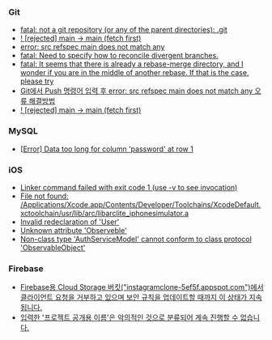### Git 
+ <a href="https://lifeonguide.tistory.com/62">fatal: not a git repository (or any of the parent directories): .git</a>
+ <a href="https://byul91oh.tistory.com/231">! [rejected] main -> main (fetch first)</a>
+ <a href="https://heytech.tistory.com/477">error: src refspec main does not match any</a>
+ <a href="https://heytech.tistory.com/477">fatal: Need to specify how to reconcile divergent branches.</a>
+ <a href="https://gwan.tistory.com/8">fatal: It seems that there is already a rebase-merge directory, and
I wonder if you are in the middle of another rebase.  If that is the
case, please try</a>
+ <a href="https://algoroot.tistory.com/28">Git에서 Push 명령어 입력 후 error: src refspec main does not match any 오류 해결방법</a>
+ <a href="https://velog.io/@pan3800/rejected-main-main-fetch-first-8gg0d18r">! [rejected]        main -> main (fetch first)</a>

### MySQL
+ <a href="https://pika-chu.tistory.com/758">[Error] Data too long for column 'password' at row 1</a>

### iOS
+ <a href="">Linker command failed with exit code 1 (use -v to see invocation) </a>
+ <a href="https://lxxyeon.tistory.com/208">File not found: /Applications/Xcode.app/Contents/Developer/Toolchains/XcodeDefault.xctoolchain/usr/lib/arc/libarclite_iphonesimulator.a</a>
+ <a href="https://note.com/simd_float4x4/n/n776d1b019b2c">Invalid redeclaration of 'User'</a>
+ <a href="https://codecrew.codewithchris.com/t/unknown-attribute-observable-error/24849">Unknown attribute 'Observeble'</a>
+ <a href="https://velog.io/@pan3800/Non-class-type-AuthServiceModel-cannot-conform-to-class-protocol-ObservableObject">Non-class type 'AuthServiceModel' cannot conform to class protocol 'ObservableObject'</a>

### Firebase 
+ <a href="https://velog.io/@pan3800/Firebase%EC%9A%A9-Cloud-Storage-%EB%B2%84%ED%82%B7%EC%97%90%EC%84%9C-%ED%81%B4%EB%9D%BC%EC%9D%B4%EC%96%B8%ED%8A%B8-%EC%9A%94%EC%B2%AD%EC%9D%84-%EA%B1%B0%EB%B6%80%ED%95%98%EA%B3%A0-%EC%9E%88%EC%9C%BC%EB%A9%B0-%EB%B3%B4%EC%95%88-%EA%B7%9C%EC%B9%99%EC%9D%84-%EC%97%85%EB%8D%B0%EC%9D%B4%ED%8A%B8%ED%95%A0-%EB%95%8C%EA%B9%8C%EC%A7%80-%EC%9D%B4-%EC%83%81%ED%83%9C%EA%B0%80-%EC%A7%80%EC%86%8D%EB%90%A9%EB%8B%88%EB%8B%A4">Firebase용 Cloud Storage 버킷("instagramclone-5ef5f.appspot.com")에서 클라이언트 요청을 거부하고 있으며 보안 규칙을 업데이트할 때까지 이 상태가 지속됩니다.</a>
+ <a href="https://velog.io/@pan3800/%EC%9E%85%EB%A0%A5%ED%95%9C-%ED%94%84%EB%A1%9C%EC%A0%9D%ED%8A%B8-%EA%B3%B5%EA%B0%9C%EC%9A%A9-%EC%9D%B4%EB%A6%84%EC%9D%80-%EC%95%85%EC%9D%98%EC%A0%81%EC%9D%B8-%EA%B2%83%EC%9C%BC%EB%A1%9C-%EB%B6%84%EB%A5%98%EB%90%98%EC%96%B4-%EA%B3%84%EC%86%8D-%EC%A7%84%ED%96%89%ED%95%A0-%EC%88%98-%EC%97%86%EC%8A%B5%EB%8B%88%EB%8B%A4">입력한 '프로젝트 공개용 이름'은 악의적인 것으로 분류되어 계속 진행할 수 없습니다.</a>
